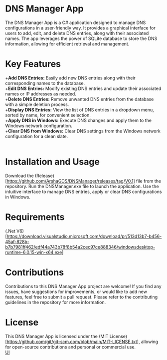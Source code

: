 # DNS Manager App<br/>
The DNS Manager App is a C# application designed to manage DNS configurations in a user-friendly way. It provides a graphical interface for users to add, edit, and delete DNS entries, along with their associated names. The app leverages the power of SQLite database to store the DNS information, allowing for efficient retrieval and management.

# Key Features<br/>
+**Add DNS Entries:** Easily add new DNS entries along with their corresponding names to the database.<br/>
+**Edit DNS Entries:** Modify existing DNS entries and update their associated names or IP addresses as needed.<br/>
+**Delete DNS Entries:** Remove unwanted DNS entries from the database with a simple deletion process.<br/>
+**Display DNS Entries:** View the list of DNS entries in a dropdown menu, sorted by name, for convenient selection.<br/>
+**Apply DNS in Windows:** Execute DNS changes and apply them to the Windows network configuration.<br/>
+**Clear DNS from Windows:** Clear DNS settings from the Windows network configuration for a clean slate.<br/>
<br/>
# Installation and Usage<br/>
Download the (Release)[https://github.com/ArshaGDS/DNSManager/releases/tag/V0.1] file from the repository.
Run the DNSManager.exe file to launch the application.
Use the intuitive interface to manage DNS entries, apply or clear DNS configurations in Windows.
<br/>
# Requirements<br/>
(.Net V6)[https://download.visualstudio.microsoft.com/download/pr/513d13b7-b456-45af-828b-b7b7981ff462/edf44a743b78f8b54a2cec97ce888346/windowsdesktop-runtime-6.0.15-win-x64.exe]
<br/>
# Contributions<br/>
Contributions to this DNS Manager App project are welcome! If you find any issues, have suggestions for improvements, or would like to add new features, feel free to submit a pull request. Please refer to the contributing guidelines in the repository for more information.
<br/>
# License<br/>
This DNS Manager App is licensed under the (MIT License)[https://github.com/git/git-scm.com/blob/main/MIT-LICENSE.txt], allowing for open-source contributions and personal or commercial use.
<br/>
[UI](https://i.ibb.co/nbHjSqz/Screenshot-2023-05-22-131137.png)
